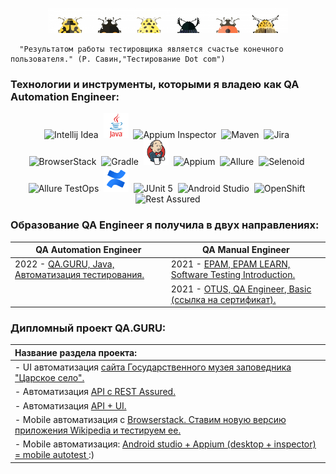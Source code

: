    <p align="center"> <img src="https://github.com/AntoninaZhegalova/sertificates/blob/main/images/bugs1.png" title="Результатом работы тестировщика является счастье конечного пользователя." alt="Intellij Idea" height="40"/>
   </p>

      "Результатом работы тестировщика является счастье конечного пользователя." (Р. Савин,"Тестирование Dot com")
    
   
### Технологии и инструменты, которыми я владею как QA Automation Engineer:

<p align="center">  
  <img src="https://img.icons8.com/color/48/000000/intellij-idea.png" title="Intellij Idea" alt="Intellij Idea" width="40" height="40"/>&nbsp; 
  <img src="https://github.com/devicons/devicon/blob/master/icons/java/java-original-wordmark.svg" title="Java" alt="Java" width="40" height="40"/>&nbsp;
    <img src="https://github.com/appium/appium-inspector/raw/main/docs/icon.png" title="Appium Inspector" alt="Appium Inspector" width="40" height="40"/>&nbsp;
  <img src="https://www.svgrepo.com/show/354051/maven.svg" title="Maven"  alt="Maven" width="40" height="40"/>&nbsp;
   <img src="https://img.icons8.com/color/96/jira.png" title="Jira" alt="Jira" width="40" height="40"/>&nbsp; 
  <img src="https://avatars.githubusercontent.com/u/1119453?s=200&v=4" title="BrowserStack"  alt="BrowserStack" width="40" height="40"/>&nbsp;
  <img src="https://plugins.gradle.org/shared-assets/shared/images/elephant-corner.png" title="Gradle"  alt="Gradle" width="40" height="40"/>&nbsp;
  <img src="https://github.com/devicons/devicon/blob/master/icons/jenkins/jenkins-original.svg"  title="Jenkins" alt="Jenkins" width="40" height="40"/>&nbsp;
   <img src="https://avatars.githubusercontent.com/u/3221291?s=200&v=4" title="Appium" alt="Appium" width="40" height="40"/>&nbsp;
  <img src="https://images.opencollective.com/allure-report/f14e715/logo/256.png" title="Allure" alt="Allure" width="40" height="40"/>&nbsp;
  <img src="https://avatars.githubusercontent.com/u/26328913?s=400&v=4" title="Selenoid" alt="Selenoid" width="50" height="40"/>&nbsp;
  <img src="https://plugins.jetbrains.com/files/12513/183932/icon/pluginIcon.svg" title="Allure TestOps" alt="Allure TestOps" width="40" height="40"/>&nbsp;
  <img src="https://github.com/devicons/devicon/blob/master/icons/confluence/confluence-original.svg" title="Confluence" alt="Confluence" width="40" height="40"/>&nbsp;
   <img src="https://miro.medium.com/max/1400/1*J8sjpKQJswCKiPUYVefbgQ.jpeg" title="JUnit 5" alt="JUnit 5" width="70" height="40"/>&nbsp;
  <img src="https://cdn.worldvectorlogo.com/logos/android-studio-1.svg" title="Android Studio" alt="Android Studio" width="40" height="40"/>&nbsp;   
  <img src="https://avatars.githubusercontent.com/u/792337?s=200&v=4" title="OpenShift" alt="OpenShift" width="40" height="40"/>&nbsp;
  <img src="https://avatars.githubusercontent.com/u/19369327?s=200&v=4" title="Rest Assured" alt="Rest Assured" width="40" height="40" /> 
  </p>
 
### Образование QA Engineer я получила в двух направлениях: 

  |QA Automation Engineer          | QA Manual Engineer                            
  | -------------------------------- |--------------------------------------------------|
  | 2022 -  </a> <a target="_blank" href="https://qa.guru/"> QA.GURU, Java, Автоматизация тестирования.|  2021 - </a> <a target="_blank" href="https://training.epam.com/Training/Details/2849?lang=en"> EPAM, EPAM LEARN, Software Testing Introduction.|  
  | | 2021 - </a> <a target="_blank" href="https://otus.ru/lessons/qa-engineer/"> OTUS, QA Engineer, Basic </a> <a target="_blank" href="https://github.com/AntoninaZhegalova/sertificates/blob/main/images/Otus_Certificate_AZhegalova.png"> (ссылка на сертификат). | 
  
 ### Дипломный проект QA.GURU:
 
  |Название раздела проекта: |                                    
  |:----------------------------------------------------------------------------------- |
  | - UI автоматизация  <a target="_blank" href="https://github.com/AntoninaZhegalova/tzar-auto-test "> сайта Государственного музея заповедника "Царское село".</a> |  
  | - Автоматизация  <a target="_blank" href="https://github.com/AntoninaZhegalova/reqresin-api-tests "> API с REST Assured.</a> | 
  | - Автоматизация <a target="_blank" href="https://github.com/AntoninaZhegalova/demowebshop-api-ui-tests "> API + UI. </a>    |
  | - Mobile автоматизация с <a target="_blank" href="https://github.com/AntoninaZhegalova/wikipedia-mobile-tests">Browserstack. Ставим новую версию приложения Wikipedia и тестируем ее. </a>                          |  
  | - Mobile автоматизация: <a target="_blank" href="https://github.com/AntoninaZhegalova/wikipedia-mobile-tests-android-studio"> Android studio + Appium (desktop + inspector) = mobile autotest </a> :)| 
  
  
 
